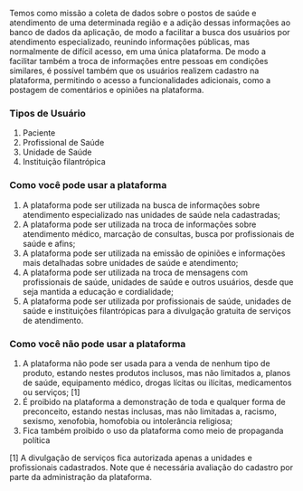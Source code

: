 Temos como missão a coleta de dados sobre o postos de saúde e atendimento de uma determinada região e a adição dessas informações ao banco de dados da aplicação, de modo a facilitar a busca dos usuários por atendimento especializado, reunindo informações públicas, mas normalmente de difícil acesso, em uma única plataforma.
De modo a facilitar também a troca de informações entre pessoas em condições similares, é possível também que os usuários realizem cadastro na plataforma, permitindo o acesso a funcionalidades adicionais, como a postagem de comentários e opiniões na plataforma.

### Tipos de Usuário
1. Paciente
2. Profissional de Saúde
3. Unidade de Saúde
4. Instituição filantrópica

<!-- Tive a ideia de permitir que unidades de saúde privada efetuem o cadastro de seus próprios serviços na plataforma. Para isso seria necessário que um moderador ou grupo de moderadores, provavelmente uma equipe administrada pela cliente, faça o controle dos perfis desses tipos de usuário. -->

### Como você pode usar a plataforma

1. A plataforma pode ser utilizada na busca de informações sobre atendimento especializado nas unidades de saúde nela cadastradas;
2. A plataforma pode ser utilizada na troca de informações sobre atendimento médico, marcação de consultas, busca por profissionais de saúde e afins;
3. A plataforma pode ser utilizada na emissão de opiniões e informações mais detalhadas sobre unidades de saúde e atendimento;
4. A plataforma pode ser utilizada na troca de mensagens com profissionais de saúde, unidades de saúde e outros usuários, desde que seja mantida a educação e cordialidade;
5. A plataforma pode ser utilizada por profissionais de saúde, unidades de saúde e instituições filantrópicas para a divulgação gratuita de serviços de atendimento.


### Como você não pode usar a plataforma

1. A plataforma não pode ser usada para a venda de nenhum tipo de produto, estando nestes produtos inclusos, mas não limitados a, planos de saúde, equipamento médico, drogas lícitas ou ilícitas, medicamentos ou serviços; [1]
2. É proibido na plataforma a demonstração de toda e qualquer forma de preconceito, estando nestas inclusas, mas não limitadas a, racismo, sexismo, xenofobia, homofobia ou intolerância religiosa;
3. Fica também proibido o uso da plataforma como meio de propaganda política

[1] A divulgação de serviços fica autorizada apenas a unidades e profissionais cadastrados. Note que é necessária avaliação do cadastro por parte da administração da plataforma.
